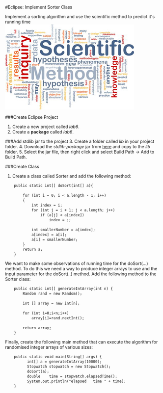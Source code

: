 #Eclipse: Implement Sorter Class

Implement a sorting algorithm  and use the scientific method to predict it's running time
![](img/00.jpg) 

###Create Eclipse Project
1. Create a new project called *lab6*.  
2. Create a **package** called *lab6*.

###Add stdlib jar to the project
3. Create a folder called *lib* in your project folder.
4. Download the *stdlib-package* jar from [here](http://introcs.cs.princeton.edu/java/stdlib/stdlib-package.jar)  and copy to the *lib* folder.
5. Select  the jar file, then right click and select Build Path -> Add to Build Path.

###Create Class
1. Create a class called Sorter and add the following method: 

~~~
	public static int[] doSort(int[] a){
        
        for (int i = 0; i < a.length - 1; i++)
        {
            int index = i;
            for (int j = i + 1; j < a.length; j++)
                if (a[j] < a[index])
                    index = j;
      
            int smallerNumber = a[index]; 
            a[index] = a[i];
            a[i] = smallerNumber;
        }
        return a;
    }
~~~
We want to make some observations of running time for the doSort(...) method. To do this we need a way to produce integer arrays to use and the input parameter for the doSort(..) method. Add the following method to the Sorter class:
~~~
	public static int[] generateIntArray(int n) {
		Random rand = new Random();
	    
		int [] array = new int[n];
		
		for (int i=0;i<n;i++)
			array[i]=rand.nextInt();
		
		return array;
	}
~~~
 
Finally, create the following main method that can execute the algorithm for randomised integer arrays of various sizes:
~~~
	public static void main(String[] args) {
	      int[] a = generateIntArray(10000);
	      Stopwatch	stopwatch = new Stopwatch();
	      doSort(a);
	      double	time = stopwatch.elapsedTime(); 
	      System.out.println("elapsed	time " + time);
	}
~~~ 
